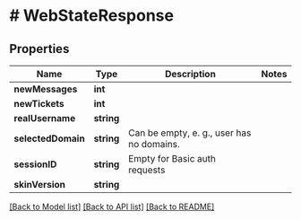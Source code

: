 # # WebStateResponse

## Properties

Name | Type | Description | Notes
------------ | ------------- | ------------- | -------------
**newMessages** | **int** |  |
**newTickets** | **int** |  |
**realUsername** | **string** |  |
**selectedDomain** | **string** | Can be empty, e. g., user has no domains. |
**sessionID** | **string** | Empty for Basic auth requests |
**skinVersion** | **string** |  |

[[Back to Model list]](../../README.md#models) [[Back to API list]](../../README.md#endpoints) [[Back to README]](../../README.md)
